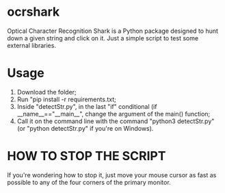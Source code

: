 # ocrshark
Optical Character Recognition Shark is a Python package designed to hunt down a given string and click on it. Just a simple script to test some external libraries.

# Usage
1. Download the folder;
2. Run "pip install -r requirements.txt;
3. Inside "detectStr.py", in the last "if" conditional (if \_\_name\_\_=="\_\_main\_\_", change the argument of the main() function;
4. Call it on the command line with the command "python3 detectStr.py" (or "python detectStr.py" if you're on Windows).

# HOW TO STOP THE SCRIPT
If you're wondering how to stop it, just move your mouse cursor as fast as possible to any of the four corners of the primary monitor.
